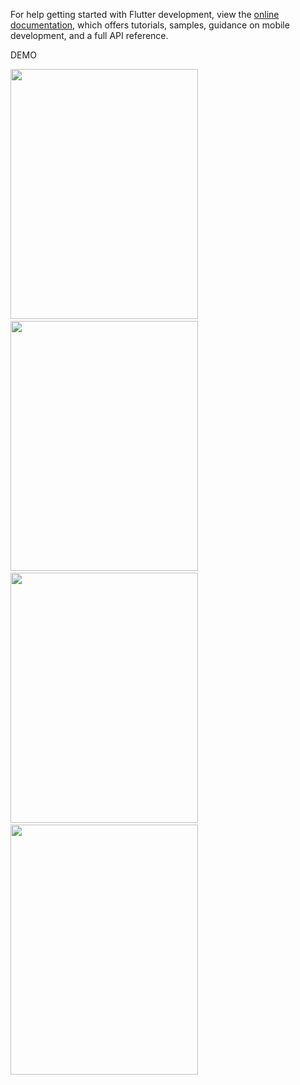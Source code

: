 


For help getting started with Flutter development, view the
[online documentation](https://docs.flutter.dev/), which offers tutorials,
samples, guidance on mobile development, and a full API reference.


DEMO






<img src = "https://user-images.githubusercontent.com/72963541/196024386-00d68752-5bef-4902-9c9a-92b0b8b1eafc.png" width="300" height="400" />  &nbsp;&nbsp; &nbsp;&nbsp; &nbsp;&nbsp;&nbsp;&nbsp;&nbsp;&nbsp;&nbsp;&nbsp;  <img src = "https://user-images.githubusercontent.com/72963541/196025247-eeac1506-e66e-4842-82b0-740a52482e7f.png" width="300" height="400" /> &nbsp; &nbsp;&nbsp; &nbsp;&nbsp;&nbsp;&nbsp;&nbsp;&nbsp;&nbsp;&nbsp; &nbsp;&nbsp; &nbsp;&nbsp; &nbsp;&nbsp;&nbsp;&nbsp;&nbsp;&nbsp;&nbsp;&nbsp; <img src = "https://user-images.githubusercontent.com/72963541/196024965-4fa5f87e-3f00-49d4-a012-932a4bd25b1f.png" width = "300" height ="400" /> &nbsp;&nbsp; &nbsp;&nbsp; &nbsp;&nbsp;&nbsp;&nbsp;&nbsp;&nbsp;&nbsp;&nbsp;
<img src = "https://user-images.githubusercontent.com/72963541/196025411-7a3fee97-2ed6-4525-9613-97f03ff5c839.png" width="300" height="400" />
